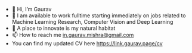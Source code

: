 - 👋 Hi, I’m Gaurav
- 🌱 I am available to work fulltime starting immediately on jobs related to Machine Learning Research, Computer Vision and Deep Learning
- 👀 A place to innovate is my natural habitat
- 📫 How to reach me in.gaurav.mishra@gmail.com
- You can find my updated CV here https://link.gaurav.page/cv

<!---
mishragauravgm/mishragauravgm is a ✨ special ✨ repository because its `README.md` (this file) appears on your GitHub profile.
You can click the Preview link to take a look at your changes.
--->
